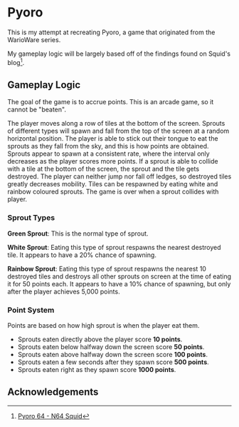 
# Pyoro


This is my attempt at recreating Pyoro, a game that originated from the WarioWare series.

My gameplay logic will be largely based off of the findings found on Squid's blog[^1].


## Gameplay Logic

The goal of the game is to accrue points. This is an arcade game, so it cannot be "beaten".

The player moves along a row of tiles at the bottom of the screen. Sprouts of different types will spawn and fall from the top of the screen at a random horizontal position. The player is able to stick out their tongue to eat the sprouts as they fall from the sky, and this is how points are obtained. Sprouts appear to spawn at a consistent rate, where the interval only decreases as the player scores more points. If a sprout is able to collide with a tile at the bottom of the screen, the sprout and the tile gets destroyed. The player can neither jump nor fall off ledges, so destroyed tiles greatly decreases mobility. Tiles can be respawned by eating white and rainbow coloured sprouts. The game is over when a sprout collides with player.

### Sprout Types

**Green Sprout**: This is the normal type of sprout.

**White Sprout**: Eating this type of sprout respawns the nearest destroyed tile. It appears to have a 20% chance of spawning.

**Rainbow Sprout**: Eating this type of sprout respawns the nearest 10 destroyed tiles and destroys all other sprouts on screen at the time of eating it for 50 points each. It appears to have a 10% chance of spawning, but only after the player achieves 5,000 points.

### Point System

Points are based on how high sprout is when the player eat them.

- Sprouts eaten directly above the player score **10 points**.
- Sprouts eaten below halfway down the screen score **50 points**.
- Sprouts eaten above halfway down the screen score **100 points**.
- Sprouts eaten a few seconds after they spawn score **500 points**.
- Sprouts eaten right as they spawn score **1000 points**.


## Acknowledgements

[^1]: [Pyoro 64 - N64 Squid](https://n64squid.com/homebrew/roms/pyoro-64/)
[^2]: [Pyoro (minigame) - Super Mario Wiki](https://www.mariowiki.com/Pyoro_(minigame))
[^3]: [Pyoro 2 - Super Mario Wiki](https://www.mariowiki.com/Pyoro_2)
[^4]: [Super Pyoro - Super Mario Wiki](https://www.mariowiki.com/Super_Pyoro)